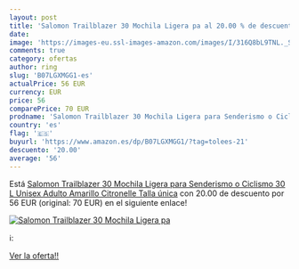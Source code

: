 ```yaml
---
layout: post
title: 'Salomon Trailblazer 30 Mochila Ligera pa al 20.00 % de descuento'
date: 
image: 'https://images-eu.ssl-images-amazon.com/images/I/316Q8bL9TNL._SL200_.jpg'
comments: true
category: ofertas
author: ring
slug: 'B07LGXMGG1-es'
actualPrice: 56 EUR
currency: EUR
price: 56
comparePrice: 70 EUR
prodname: 'Salomon Trailblazer 30 Mochila Ligera para Senderismo o Ciclismo  30 L  Unisex Adulto  Amarillo  Citronelle   Talla única'
country: 'es'
flag: '🇪🇸'
buyurl: 'https://www.amazon.es/dp/B07LGXMGG1/?tag=tolees-21'
descuento: '20.00'
average: '56'
---
```


Está [Salomon Trailblazer 30 Mochila Ligera para Senderismo o Ciclismo  30 L  Unisex Adulto  Amarillo  Citronelle   Talla única](https://www.amazon.es/dp/B07LGXMGG1/?tag=tolees-21) con 20.00 de descuento por 56 EUR (original: 70 EUR) en el siguiente enlace!

[![Salomon Trailblazer 30 Mochila Ligera pa](https://images-eu.ssl-images-amazon.com/images/I/316Q8bL9TNL._SL200_.jpg)](https://www.amazon.es/dp/B07LGXMGG1/?tag=tolees-21)

ℹ️:


[Ver la oferta!!](https://www.amazon.es/dp/B07LGXMGG1/?tag=tolees-21)
